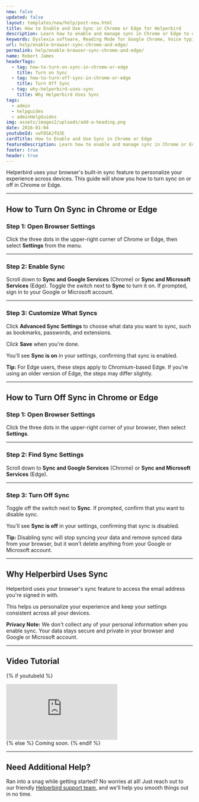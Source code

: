 ```yaml
---
new: false
updated: false
layout: templates/new/help/post-new.html
title: How to Enable and Use Sync in Chrome or Edge for Helperbird
description: Learn how to enable and manage sync in Chrome or Edge to optimize your Helperbird experience. This guide covers turning sync on and off, and explains why Helperbird uses browser sync.
keywords: Dyslexia software, Reading Mode for Google Chrome, Voice typing for chrome, Text to speech for chrome, text reader, Immersive Reader, dyslexia fonts, accessibility software, dyslexia software, Helperbird for Edge, Helperbird for Firefox, Helperbird for Chrome, Opendyslexic for Chrome, OpenDyslexic, browser sync
url: help/enable-browser-sync-chrome-and-edge/
permalink: help/enable-browser-sync-chrome-and-edge/
name: Robert James
headerTags:
  - tag: how-to-turn-on-sync-in-chrome-or-edge
    title: Turn on Sync
  - tag: how-to-turn-off-sync-in-chrome-or-edge
    title: Turn Off Sync
  - tag: why-helperbird-uses-sync
    title: Why Helperbird Uses Sync
tags:
  - admin
  - helpguides
  - adminHelpGuides
img: assets/images2/uploads/add-a-heading.png
date: 2016-01-04
youtubeId: vwT8SAJfU3E
cardTitle: How to Enable and Use Sync in Chrome or Edge
featureDescription: Learn how to enable and manage sync in Chrome or Edge to optimize your Helperbird experience. This guide covers turning sync on and off, and explains why Helperbird uses browser sync.
footer: true
header: true
---
```


Helperbird uses your browser's built-in sync feature to personalize your experience across devices. This guide will show you how to turn sync on or off in Chrome or Edge.

---

## How to Turn On Sync in Chrome or Edge

### Step 1: Open Browser Settings

Click the three dots in the upper-right corner of Chrome or Edge, then select **Settings** from the menu.

---

### Step 2: Enable Sync

Scroll down to **Sync and Google Services** (Chrome) or **Sync and Microsoft Services** (Edge). Toggle the switch next to **Sync** to turn it on. If prompted, sign in to your Google or Microsoft account.

---

### Step 3: Customize What Syncs

Click **Advanced Sync Settings** to choose what data you want to sync, such as bookmarks, passwords, and extensions. 

Click **Save** when you're done.

You'll see **Sync is on** in your settings, confirming that sync is enabled.

**Tip:** For Edge users, these steps apply to Chromium-based Edge. If you're using an older version of Edge, the steps may differ slightly.

---

## How to Turn Off Sync in Chrome or Edge

### Step 1: Open Browser Settings

Click the three dots in the upper-right corner of your browser, then select **Settings**.

---

### Step 2: Find Sync Settings

Scroll down to **Sync and Google Services** (Chrome) or **Sync and Microsoft Services** (Edge).

---

### Step 3: Turn Off Sync

Toggle off the switch next to **Sync**. If prompted, confirm that you want to disable sync.

You'll see **Sync is off** in your settings, confirming that sync is disabled.

**Tip:** Disabling sync will stop syncing your data and remove synced data from your browser, but it won't delete anything from your Google or Microsoft account.

---

## Why Helperbird Uses Sync

Helperbird uses your browser's sync feature to access the email address you're signed in with. 

This helps us personalize your experience and keep your settings consistent across all your devices.

**Privacy Note:** We don't collect any of your personal information when you enable sync. Your data stays secure and private in your browser and Google or Microsoft account.

---

## Video Tutorial

{% if youtubeId %}
<div class="aspect-w-16 aspect-h-9 mt-12 mb-12">
<iframe id="videos" src="https://www.youtube-nocookie.com/embed/{{youtubeId}}" title="YouTube video player" frameborder="0" allow="accelerometer; autoplay; clipboard-write; encrypted-media; gyroscope; picture-in-picture; web-share" allowfullscreen></iframe>
</div>
{% else %}
Coming soon.
{% endif %}

---

## Need Additional Help?

Ran into a snag while getting started? No worries at all! Just reach out to our friendly [Helperbird support team](/support/), and we'll help you smooth things out in no time.

